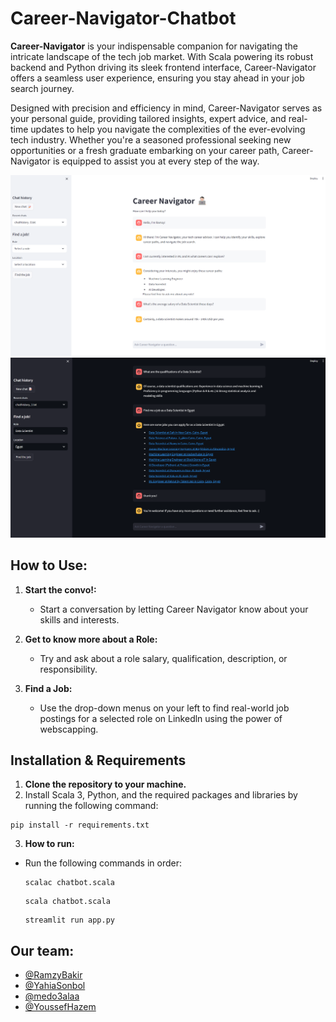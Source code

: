 # Career-Navigator-Chatbot


**Career-Navigator** is your indispensable companion for navigating the intricate landscape of the tech job market. With Scala powering its robust backend and Python driving its sleek frontend interface, Career-Navigator offers a seamless user experience, ensuring you stay ahead in your job search journey.

Designed with precision and efficiency in mind, Career-Navigator serves as your personal guide, providing tailored insights, expert advice, and real-time updates to help you navigate the complexities of the ever-evolving tech industry. Whether you're a seasoned professional seeking new opportunities or a fresh graduate embarking on your career path, Career-Navigator is equipped to assist you at every step of the way.

![Career-Navigator Showcase](Screenshot.png)
![Career-Navigator Showcase](Screenshot2.png)

## How to Use:

1. **Start the convo!:**
   - Start a conversation by letting Career Navigator know about your skills and interests.

2. **Get to know more about a Role:**
   - Try and ask about a role salary, qualification, description, or responsibility.

3. **Find a Job:**
   - Use the drop-down menus on your left to find real-world job postings for a selected role on Linkedln using the power of webscapping.

## Installation & Requirements

1. **Clone the repository to your machine.**
2. Install Scala 3, Python, and the required packages and libraries by running the following command:
  ```
  pip install -r requirements.txt
  ```
3. **How to run:**
- Run the following commands in order:
  ```
  scalac chatbot.scala
  ```
  ```
  scala chatbot.scala
  ```
  ```
  streamlit run app.py
  ```
## Our team:
  - [@RamzyBakir](https://github.com/RamzyBakir)
  - [@YahiaSonbol](https://github.com/YahiaSonbol)
  - [@medo3alaa](https://github.com/medo3alaa)
  - [@YoussefHazem](https://github.com/youssefeLsharaawy)
